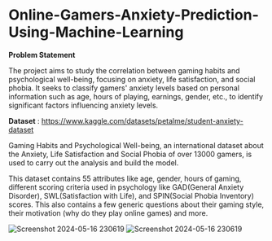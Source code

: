 # Online-Gamers-Anxiety-Prediction-Using-Machine-Learning

**Problem Statement**

The project aims to study the correlation between gaming habits and psychological well-being, focusing on anxiety, life satisfaction, and social phobia. It seeks to classify gamers' anxiety levels based on personal information such as age, hours of playing, earnings, gender, etc., to identify significant factors influencing anxiety levels.

**Dataset** : https://www.kaggle.com/datasets/petalme/student-anxiety-dataset

Gaming Habits and Psychological Well-being, an international dataset about the Anxiety, Life Satisfaction and Social Phobia of over 13000 gamers, is used to carry out the analysis and build the model.

This dataset contains 55 attributes like age, gender, hours of gaming, different scoring criteria used in psychology like GAD(General Anxiety Disorder), SWL(Satisfaction with Life), and SPIN(Social Phobia Inventory) scores. This also contains a few generic questions about their gaming style, their motivation (why do they play online games) and more.

![Screenshot 2024-05-16 230619](https://github.com/anargh-t/Online-Gamers-Anxiety-Prediction-Using-Machine-Learning/assets/133887240/e60e2a81-6251-4982-8b30-9253922d5d0a)
![Screenshot 2024-05-16 230619](https://github.com/anargh-t/Online-Gamers-Anxiety-Prediction-Using-Machine-Learning/assets/133887240/e60e2a81-6251-4982-8b30-9253922d5d0a)
